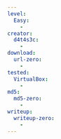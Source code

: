 ```yaml
---
level:
  Easy:
    -
creator:
  d4t4s3c:
    -
download:
  url-zero:
    -
tested:
  VirtualBox:
    -
md5:
  md5-zero:
    -
writeup:
  writeup-zero:
    -
---
```

